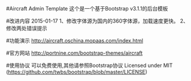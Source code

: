 #Aircraft Admin Template
这个是一个基于Bootstrap v3.1.1的后台模板


#改进内容
2015-01-17
1、修改字体源为国内的360字体源，加载速度更快。
2、修改两处错误提示


#功能演示
http://aircraft.oschina.mopaas.com/index.html


#官方网站
http://portnine.com/bootstrap-themes/aircraft


#使用协议
可以免费使用,其他请参照Bootstrap协议
Licensed under MIT (https://github.com/twbs/bootstrap/blob/master/LICENSE)